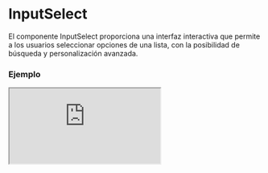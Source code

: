 # InputSelect

El componente InputSelect proporciona una interfaz interactiva que permite a los usuarios seleccionar opciones de una lista, con la posibilidad de búsqueda y personalización avanzada.

 

### Ejemplo

<iframe minHeightIframe="30dvh" src="https://fenextjs-component-storybook.vercel.app/iframe.html?args=&id=input-inputselect--index&viewMode=story" />

### Importación

Para importar el componente InputSelect, se puede hacer desde fenextjs

```tsx copy
import { InputSelect } from "fenextjs";
```

### Parámetros

| Parámetro | Tipo | Requerido | Default | Descripcion |
| --------- | ---- | --------- | ------- | ----------- |
| options | InputSelectItemOptionBaseProps[] | sí |  | Lista de opciones disponibles en el select. |
| filterOptions | function | no | undefined | Función personalizada para filtrar las opciones del select. |
| showOptions | 'hover' \| 'focus' \| 'focus-hover' | no | 'focus' | Define cuándo mostrar las opciones del select. |
| hiddenOptions | 'not-hover' \| 'not-focus' \| 'not-focus-hover' | no | 'not-hover' | Define cuándo ocultar las opciones del select. |
| defaultValue | InputSelectItemOptionBaseProps | no | undefined | Valor por defecto seleccionado en el select. |
| typeSelect | 'div' \| 'select' \| 'datalist' | no | 'div' | Define el tipo de elemento select. |
| typeSelectStyle | 'normal' \| 'normal-out' \| 'box' \| 'list' \| 'checkbox' | no | 'normal' | Estilos aplicados al componente select. |
| useSwichtypeSelectStyle | boolean | no | false | Permite alternar entre estilos de tipo select. |
| useTOption | boolean | no | false | Indica si se debe usar una opción traducida (useTOption). |
| value | InputSelectItemOptionBaseProps | no |  | Valor actual del select. |
| noResult | InputSelectItemOptionBaseProps | no |  | Valor que se muestra cuando no hay resultados en la búsqueda. |
| loaderOption | InputSelectItemOptionBaseProps | no |  | Opción que se muestra mientras se cargan las opciones. |
| selected | InputSelectItemOptionBaseProps | no |  | Opción actualmente seleccionada. |
| create | InputSelectItemOptionBaseProps | no |  | Opción que permite crear un nuevo valor en el select. |
| onCreate | function | no |  | Función que se ejecuta cuando se crea un nuevo valor. |
| isSelectClearText | boolean | no | false | Indica si se puede limpiar el texto del select. |
| isSelectChangeText | boolean | no | true | Indica si se puede cambiar el texto del select. |
| onChange | function | no |  | Función que se ejecuta cuando cambia el valor seleccionado. |
| onChangeData | function | no |  | Función que se ejecuta cuando cambia el valor de los datos seleccionados. |
| onChangeText | function | no |  | Función que se ejecuta cuando cambia el texto del select. |
| onChangeValidate | function | no |  | Función personalizada de validación que se ejecuta cuando cambia el valor del select. |
| iconCloseMovil | ReactNode | no | \<Cancel /\> | Ícono que se muestra para cerrar el select en vista móvil. |
| clearContent | ReactNode | no | 'Clear' | Contenido que se muestra para limpiar la selección. |
| searchById | boolean | no | false | Indica si la búsqueda se realiza por ID. |
| iconSearch | ReactNode | no | \<SVGSearch /\> | Ícono de búsqueda que se muestra en el select. |
| changeByFirstOptionInOnBlur | boolean | no | false | Cambia al valor de la primera opción cuando el input pierde el foco. |
| maxLengthShowOptions | number | no | 20 | Cantidad máxima de opciones que se muestran. |
| nItems | number | no |  | Número de ítems que se muestran en el select. |
| showOptionIconImg | boolean | no | true | Muestra íconos de imagen junto a las opciones del select. |
| validatorData | FenextjsValidatorClass | no |  | Clase de validación utilizada para validar los datos de entrada del select. |
| forceShowOptionOnLoad | boolean | no | false | Forza a mostrar las opciones al cargar el componente. |
| iconDelete | ReactNode | no | \<Trash /\> | Ícono personalizado para eliminar una opción. |
| useSearch | boolean | no | true | Determina si el selector filtra los elementos por el texto escrito. |

### Storybook

Para ver el storybook del componente lo puede hacer con este [link](https://fenextjs-component-storybook.vercel.app/?path=/story/input-inputselect--index)

### Usos

- Básico

```tsx copy
<InputSelect options={options} />
```

- InputSelect con filtro de opciones

```tsx copy
<InputSelect options={options} filterOptions={filterOptions} />
```

- InputSelect con icono de búsqueda

```tsx copy
<InputSelect options={options} iconSearch={<SVGSearch />} />
```

- InputSelect con opción personalizada de crear

```tsx copy
<InputSelect options={options} onCreate={() => console.log("Crear nueva opción")} />
```

